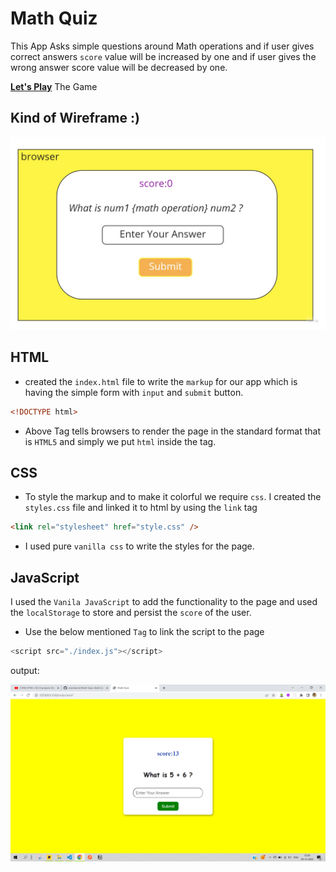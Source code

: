 # Math Quiz

This App Asks simple questions around Math operations and if user gives correct answers `score` value will be increased by one and if user gives the wrong answer score value will be decreased by one.

[**Let's Play**](https://aravindont.github.io/Math-Quiz/?) The Game

## Kind of Wireframe :)

![math-quiz-wireframe](./Math%20Quiz.jpg)

## HTML

- created the `index.html` file to write the `markup` for our app which is having the simple form with `input` and `submit` button.

```html
<!DOCTYPE html>
```

- Above Tag tells browsers to render the page in the standard format that is `HTML5` and simply we put `html` inside the tag.

## CSS

- To style the markup and to make it colorful we require `css`. I created the `styles.css` file and linked it to html by using the `link` tag

```html
<link rel="stylesheet" href="style.css" />
```

- I used pure `vanilla css` to write the styles for the page.

## JavaScript

I used the `Vanila JavaScript` to add the functionality to the page and used the `localStorage` to store and persist the `score` of the user.

- Use the below mentioned `Tag` to link the script to the page

```javascript
<script src="./index.js"></script>
```

output:

![math-quiz](./math-quiz.png)
